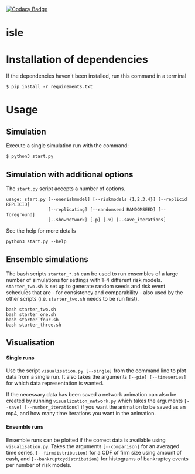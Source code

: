 [![Codacy Badge](https://api.codacy.com/project/badge/Grade/d46ac6670e8a4016a382434445668d70)](https://www.codacy.com/app/herculesl/isle?utm_source=github.com&utm_medium=referral&utm_content=EconomicSL/isle&utm_campaign=badger)

# isle

# Installation of dependencies

If the dependencies haven't been installed, run this command in a terminal

```
$ pip install -r requirements.txt
```

# Usage

## Simulation 

Execute a single simulation run with the command:

```
$ python3 start.py
```

## Simulation with additional options

The ```start.py``` script accepts a number of options. 

```
usage: start.py [--oneriskmodel] [--riskmodels {1,2,3,4}] [--replicid REPLICID]
                [--replicating] [--randomseed RANDOMSEED] [--foreground]
                [--shownetwork] [-p] [-v] [--save_iterations]
```

See the help for more details

```
python3 start.py --help
```

## Ensemble simulations

The bash scripts ```starter_*.sh``` can be used to run ensembles of a large number of simulations for settings with 1-4 different risk models. ```starter_two.sh``` is set up to generate random seeds and risk event schedules that are - for consistency and comparability - also used by the other scripts (i.e. ```starter_two.sh``` needs to be run first).

```
bash starter_two.sh
bash starter_one.sh
bash starter_four.sh
bash starter_three.sh
```

## Visualisation

#### Single runs
Use the script ```visualisation.py [--single]``` from the command line to plot data from a single run. It also takes the 
arguments ```[--pie] [--timeseries]``` for which data representation is wanted.

If the necessary data has been saved a network animation can also be created by running ```visualization_network.py``` 
which takes the arguments ```[--save] [--number_iterations]``` if you want the animation to be saved as an mp4, and how
many time iterations you want in the animation.

#### Ensemble runs
Ensemble runs can be plotted if the correct data is available using ``visualisation.py``. Takes the arguments 
``[--comparison]`` for an averaged time series, ``[--firmdistribution]`` for a CDF of firm size using amount of cash, 
and ``[--bankruptcydistribution]``  for histograms of bankruptcy events per number of risk models.

